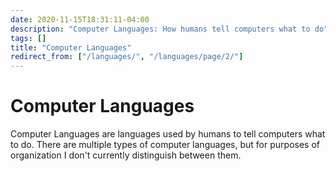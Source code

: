 ```yaml
---
date: 2020-11-15T18:31:11-04:00
description: "Computer Languages: How humans tell computers what to do"
tags: []
title: "Computer Languages"
redirect_from: ["/languages/", "/languages/page/2/"]
---
```


# Computer Languages

Computer Languages are languages used by humans to tell computers what to do. There are multiple types of computer languages, but for purposes of organization I don't currently distinguish between them.
